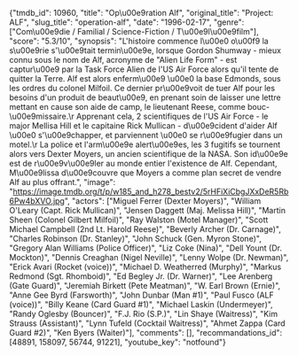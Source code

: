 {"tmdb_id": 10960, "title": "Op\u00e9ration Alf", "original_title": "Project: ALF", "slug_title": "operation-alf", "date": "1996-02-17", "genre": ["Com\u00e9die / Familial / Science-Fiction / T\u00e9l\u00e9film"], "score": "5.3/10", "synopsis": "L'histoire commence l\u00e0 o\u00f9 la s\u00e9rie s'\u00e9tait termin\u00e9e, lorsque Gordon Shumway - mieux connu sous le nom de Alf, acronyme de \"Alien Life Form\" - est captur\u00e9 par la Task Force Alien de l'US Air Force alors qu'il tente de quitter la Terre. Alf est alors enferm\u00e9 \u00e0 la base Edmonds, sous les ordres du colonel Milfoil. Ce dernier pr\u00e9voit de tuer Alf pour les besoins d'un produit de beaut\u00e9, en prenant soin de laisser une lettre mettant en cause son aide de camp, le lieutenant Reese, comme bouc-\u00e9missaire.\r Apprenant cela, 2 scientifiques de l'US Air Force - le major Mellisa Hill et le capitaine Rick Mullican  - d\u00e9cident d'aider Alf \u00e0 s'\u00e9chapper, et parviennent \u00e0 se r\u00e9fugier dans un motel.\r La police et l'arm\u00e9e alert\u00e9es, les 3 fugitifs se tournent alors vers Dexter Moyers, un ancien scientifique de la NASA. Son id\u00e9e est de r\u00e9v\u00e9ler au monde entier l'existence de Alf. Cependant, M\u00e9lissa d\u00e9couvre que Moyers a comme plan secret de vendre Alf au plus offrant.", "image": "https://image.tmdb.org/t/p/w185_and_h278_bestv2/5rHFiXiCbgJXxDeR5Rb6Pw4bXVO.jpg", "actors": ["Miguel Ferrer (Dexter Moyers)", "William O'Leary (Capt. Rick Mullican)", "Jensen Daggett (Maj. Melissa Hill)", "Martin Sheen (Colonel Gilbert Milfoil)", "Ray Walston (Motel Manager)", "Scott Michael Campbell (2nd Lt. Harold Reese)", "Beverly Archer (Dr. Carnage)", "Charles Robinson (Dr. Stanley)", "John Schuck (Gen. Myron Stone)", "Gregory Alan Williams (Police Officer)", "Liz Coke (Nina)", "Dell Yount (Dr. Mockton)", "Dennis Creaghan (Nigel Neville)", "Lenny Wolpe (Dr. Newman)", "Erick Avari (Rocket (voice))", "Michael D. Weatherred (Murphy)", "Markus Redmond (Sgt. Rhomboid)", "Ed Begley Jr. (Dr. Warner)", "Lee Arenberg (Gate Guard)", "Jeremiah Birkett (Pete Meatman)", "W. Earl Brown (Ernie)", "Anne Gee Byrd (Farsworth)", "John Dunbar (Man #1)", "Paul Fusco (ALF (voice))", "Billy Keane (Card Guard #1)", "Michael Laskin (Undermeyer)", "Randy Oglesby (Bouncer)", "F.J. Rio (S.P.)", "Lin Shaye (Waitress)", "Kim Strauss (Assistant)", "Lynn Tufeld (Cocktail Waitress)", "Ahmet Zappa (Card Guard #2)", "Ken Byers (Waiter)"], "comments": [], "recommandations_id": [48891, 158097, 56744, 91221], "youtube_key": "notfound"}